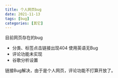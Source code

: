 ```yaml
---
title: 个人网页bug
date: 2021-11-13
tags: [bug] 
categories: [其它]
---
```


目前网页存在的bug

* 分类、标签点击链接出现404 使用英语无Bug 
* 评论功能未实现
* 谷歌分析设置

链接Bug解决，由于是个人网页，评论功能不打算开放了。
